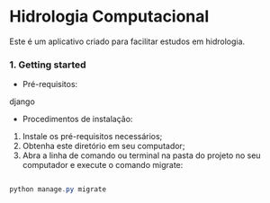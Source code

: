 # Hidrologia Computacional

Este é um aplicativo criado para facilitar estudos em hidrologia.

### 1. Getting started

* Pré-requisitos:

django


* Procedimentos de instalação:

1. Instale os pré-requisitos necessários;
2. Obtenha este diretório em seu computador;
3. Abra a linha de comando ou terminal na pasta do projeto no seu computador e execute o comando migrate:

```powershell

python manage.py migrate

```


